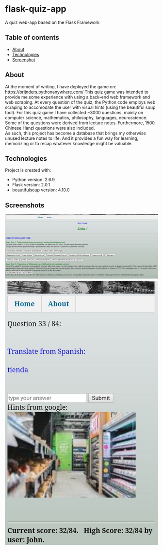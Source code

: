 # flask-quiz-app
A quiz web-app based on the Flask Framework

## Table of contents
* [About](#about)
* [Technologies](#Technologies)
* [Screenshot](#screenshot)

## About
At the moment of writing, I have deployed the game on: https://brijnders.pythonanywhere.com/
This quiz game was intended to provide me some experience with using a back-end web framework and web scraping. 
At every question of the quiz, the Python code employs web scraping to accomodate the user with visual hints (using the beautiful soup tool). 
For this quiz game I have collected ~3000 questions, mainly on computer science, mathematics, philosophy, languages, neuroscience. 
Some of the questions were derived from lecture notes. Furthermore, 1500 Chinese Hanzi questions were also included.  
As such, this project has become a database that brings my otherwise unused lecture notes to life. 
And it provides a fun way for learning, memorizing or to recap whatever knowledge might be valuable. 

## Technologies
Project is created with:
* Python version: 2.6.9
* Flask version: 2.0.1
* beautifulsoup version: 4.10.0

## Screenshots
![alt text](screenshots/selection_screen.jpg "selection screen")
![alt text](screenshots/question.jpg "example of question (phone sized)")
